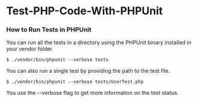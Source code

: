# Test-PHP-Code-With-PHPUnit

### How to Run Tests in PHPUnit
You can run all the tests in a directory using the PHPUnit binary installed in your vendor folder.

```
$ ./vendor/bin/phpunit --verbose tests
```

You can also run a single test by providing the path to the test file.

```
$ ./vendor/bin/phpunit --verbose tests/UserTest.php
```

You use the --verbose flag to get more information on the test status.
